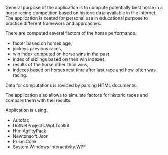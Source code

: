 General purpose of the application is to compute potentially best horse in a horse racing competition based on historic data available in the internet. The application is ceated for personal use in educational purpose to practice different framewors and approaches.

There are computed several factors of the horse performance:
- facotr based on horses age,
- jockeys previous races,
- win index computed on horse wins in the past
- index of siblings based on their win indexes,
- results of the horse other than wins,
- indexes based on horses rest time after last race and how often was racing.

Data for computations is rovided by parsing HTML documents.

The application also allows to simulate factors for historic races and compare them with thei results.

Application is using:
- Autofac
- DotNetProjects.Wpf.Toolkit
- HtmlAgilityPack
- Newtonsoft.Json
- Prism.Core
- System.Windows.Interactivity.WPF
